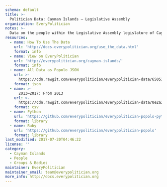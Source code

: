 ```yaml
---
schema: default
title: >-
  Politician Data: Cayman Islands — Legislative Assembly
organization: EveryPolitician
notes: >-
  Data on the people within the Legislative Assembly legislature of Cayman Islands.
resources:
  - name: How To Use The Data
    url: 'http://docs.everypolitician.org/use_the_data.html'
    format: info
  - name: View on EveryPolitician
    url: 'http://everypolitician.org/cayman-islands/'
    format: info
  - name: All Data as Popolo JSON
    url: >-
      https://cdn.rawgit.com/everypolitician/everypolitician-data/65051bb05ee5305bfeb8a2bccd4ba4733e895be3/data/Cayman_Islands/Legislative_Assembly/ep-popolo-v1.0.json
    format: json
  - name: >-
      2013–2017: From 2013
    url: >-
      https://cdn.rawgit.com/everypolitician/everypolitician-data/0e2a3210b5477b1d441cd98cf4e9283f20d8048d/data/Cayman_Islands/Legislative_Assembly/term-2013.csv
    format: csv
  - name: Python
    url: 'https://github.com/everypolitician/everypolitician-popolo-python'
    format: library
  - name: Ruby
    url: 'https://github.com/everypolitician/everypolitician-popolo'
    format: library
last_modified: 2017-07-20T04:46:22
license: ''
category:
  - Cayman Islands
  - People
  - Groups & Bodies
maintainer: EveryPolitician
maintainer_email: team@everypolitician.org
more_info: http://docs.everypolitician.org
---
```

